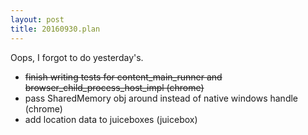 ```yaml
---
layout: post
title: 20160930.plan
---
```

Oops, I forgot to do yesterday's.

* <del>finish writing tests for content_main_runner and browser_child_process_host_impl (chrome)</del>
* pass SharedMemory obj around instead of native windows handle (chrome)
* add location data to juiceboxes (juicebox)
